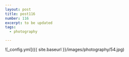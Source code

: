 ```yaml
---
layout: post
title: post116
number: 116
excerpt: to be updated
tags:
  - photography

---
```


![_config.yml]({{ site.baseurl }}/images/photography/54.jpg)